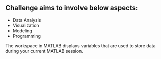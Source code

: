 ## Challenge aims to involve below aspects:

* Data Analysis
* Visualization
* Modeling
* Programming

The workspace in MATLAB displays variables that are used to store data during your current MATLAB session.
